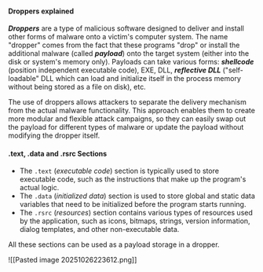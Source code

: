 
#### Droppers explained

**_Droppers_** are a type of malicious software designed to deliver and install other forms of malware onto a victim's computer system. The name "dropper" comes from the fact that these programs "drop" or install the additional malware (called **_payload_**) onto the target system (either into the disk or system's memory only). Payloads can take various forms: **_shellcode_** (position independent executable code), EXE, DLL, **_reflective DLL_** ("self-loadable" DLL which can load and initialize itself in the process memory without being stored as a file on disk), etc.

The use of droppers allows attackers to separate the delivery mechanism from the actual malware functionality. This approach enables them to create more modular and flexible attack campaigns, so they can easily swap out the payload for different types of malware or update the payload without modifying the dropper itself.

#### .text, .data and .rsrc Sections 

- The `.text` (_executable code_) section is typically used to store executable code, such as the instructions that make up the program's actual logic.
- The `.data` (_initialized data_) section is used to store global and static data variables that need to be initialized before the program starts running.
- The `.rsrc` (_resources_) section contains various types of resources used by the application, such as icons, bitmaps, strings, version information, dialog templates, and other non-executable data.
    
All these sections can be used as a payload storage in a dropper.

![[Pasted image 20251026223612.png]]